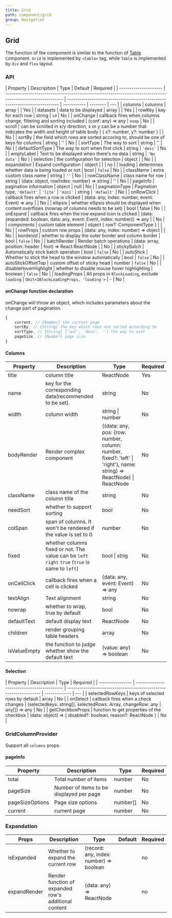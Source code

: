 ```yaml
---
title: Grid
path: component/grid
group: Navigation
---
```


## Grid

The function of the component is similar to the function of [Table](table) component. `Grid` is implemented by `<table>` tag, while `Table` is implemented by `div` and `flex` layout.

### API

| Property              | Descripition                                                                                               | Type                                                                       | Default     | Required |
| --------------------- | ---------------------------------------------------------------------------------------------------------- | -------------------------------------------------------------------------- | ----------- | -------- | --- |
| columns               | columns                                                                                                    | array                                                                      |             | Yes      |
| datasets              | data to be displayed                                                                                       | array                                                                      |             | Yes      |
| rowKey                | key for each row                                                                                           | string                                                                     | `id`        | No       |
| onChange              | callback fires when columns change, filtering and sorting included                                         | (conf: any) => any                                                         | `noop`      | No       |
| scroll                | can be scrolled in x/y direction, x or y can be a number that indicates the width and height of table body | { x?: number, y?: number }                                                 |             | No       |
| sortBy                | the field which rows are sorted accoring to, should be one of keys for columns                             | string                                                                     | ''          | No       |
| sortType              | The way to sort                                                                                            | string                                                                     | ''          | No       |
| defaultSortType       | The way to sort when first click                                                                           | string                                                                     | `'desc'`    | No       |
| emptyLabel            | Text to be displayed when there's no data                                                                  | string                                                                     | `'No data'` | No       |
| selection             | the configuration for selection                                                                            | object                                                                     |             | No       |
| expandation           | Expand configuration                                                                                       | object                                                                     |             |          | no  |
| loading               | determines whether data is being loaded or not                                                             | bool                                                                       | `false`     | No       |
| className             | extra custom class name                                                                                    | string                                                                     | `''`        | No       |
| rowClassName          | class name for row                                                                                         | string \| (data: object, rowIndex: number) => string                       | ''          | No       |
| pageInfo              | pagination information                                                                                     | object                                                                     | null        | No       |
| paginationType        | Pagination type, `'default'` \| `'lite'` \| `'mini'`                                                       | string                                                                     | `'default'` | No       |
| onRowClick            | callback fires when a row is clicked                                                                       | (data: any, index: number, event: Event) => any                            |             | No       |
| ellipsis              | whether ellipsis should be displayed when content overflows (nowrap of columns needs to be set)            | bool                                                                       | false       | No       |
| onExpand              | callback fires when the row expand icon is clicked                                                         | (data: {expanded: boolean, data: any, event: Event, index: number}) => any |             | No       |
| components            | custom table element                                                                                       | object { row?: ComponentType }                                             |             | No       |
| rowProps              | custom row props                                                                                           | (data: any, index: number) => object                                       |             | No       |
| bordered              | whether to display the outer border and column border                                                      | bool                                                                       | `false`     | No       |
| batchRender           | Render batch operations                                                                                    | (data: array, position: header | foot) => React.ReactNode                                           |             | No       |
| stickyBatch           | Automatically stick batch operation                                                                        | bool                                                                       | `false`     | No       |
| autoStick             | Whether to stick the head to the window automatically                                                      | bool                                                                       | `false`     | No       |
| autoStickOffsetTop    | custom offset of sticky head                                                                               | number                                                                     | `false`     | No       |
| disableHoverHighlight | whether to disable mouse hover highlighting                                                                | boolean                                                                    | `false`     | No       |
| loadingProps          | All props in `BlockLoading`, exclude `loading`                                                             | `Omit<IBlockLoadingProps, 'loading'>`                                      | -           | No       |

#### onChange function declaration

onChange will throw an object, which includes parameters about the change part of pagination.

```js
{
	current, // {Number} the current page
	sortBy, // {String} the key which rows are sorted according to
	sortType, // {String} ['asc', 'desc', ''] the way to sort
	pageSize, // {Number} page size
}
```

#### Columns

| Property     | Description                                                                                     | Type                                                                                                                 | Required |
| ------------ | ----------------------------------------------------------------------------------------------- | -------------------------------------------------------------------------------------------------------------------- | -------- |
| title        | column title                                                                                    | ReactNode                                                                                                            | Yes      |
| name         | key for the corresponding data(recommended to be set).                                          | string                                                                                                               | No       |
| width        | column width                                                                                    | string \| number                                                                                                     | No       |
| bodyRender   | Render complex component                                                                        | ((data: any, pos: {row: number, column: number, fixed?: 'left' \| 'right'}, name: string) => ReactNode) \| ReactNode | No       |
| className    | class name of the column title                                                                  | string                                                                                                               | No       |
| needSort     | whether to support sorting                                                                      | bool                                                                                                                 | No       |
| colSpan      | span of columns. It won't be rendered if the value is set to 0                                  | number                                                                                                               | No       |
| fixed        | whether columns fixed or not. The value can be `left` `right` `true` (`true` is same to `left`) | bool \| strig                                                                                                        | No       |
| onCellClick  | callback fires when a cell is clicked                                                           | (data: any, event: Event) => any                                                                                     | No       |
| textAlign    | Text alignment                                                                                  | string                                                                                                               | No       |
| nowrap       | whether to wrap, true by default                                                                | bool                                                                                                                 | No       |
| defaultText  | default display text                                                                            | ReactNode                                                                                                            | No       |
| children     | render grouping table headers                                                                   | array                                                                                                                | No       |
| isValueEmpty | the function to judge whether show the default text                                             | (value: any) => boolean                                                                                              | No       |

#### Selection

| Property         | Description                                | Type                                                              | Required      |
| ---------------- | ------------------------------------------ | ----------------------------------------------------------------- | ------------- | --- |
| selectedRowKeys  | keys of selected rows by default           | array                                                             | No            |
| onSelect         | callback fires when a check changes        | (selectedkeys: string[], selectedRows: Array<any>, changeRow: any | any[]) => any | No  |
| getCheckboxProps | function to get properties of the checkbox | (data: object) => { disabled?: boolean, reason?: ReactNode }      | No            |

### GridColumnProvider

Support all `columns` props.

#### pageInfo

| Property        | Description                              | Type     | Required |
| --------------- | ---------------------------------------- | -------- | -------- |
| total           | Total number of items                    | number   | No       |
| pageSize        | Number of items to be displayed per page | number   | No       |
| pageSizeOptions | Page size options                        | number[] | No       |
| current         | current page                             | number   | No       |

### Expandation

| Props        | Description                                          | Type                                    | Default | Required |
| ------------ | ---------------------------------------------------- | --------------------------------------- | ------- | -------- |
| isExpanded   | Whether to expand the current row                    | (record: any, index: number) => boolean |         | no       |
| expandRender | Render function of expanded row's additional content | (data: any) => ReactNode                |         | no       |

<style>
  .switch {
		margin-bottom: 10px;
  }
  .big-size {
  	font-size: 20px;
  }
</style>
